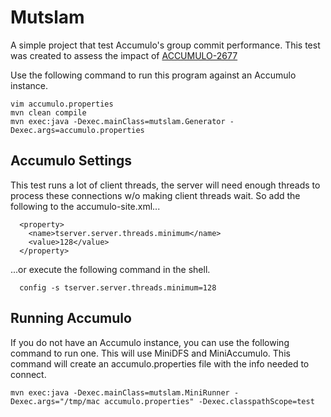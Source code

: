 Mutslam
=======

A simple project that test Accumulo's group commit performance.  This test was
created to assess the impact of [ACCUMULO-2677][1]  

Use the following command to run this program against an Accumulo instance.

```
vim accumulo.properties
mvn clean compile
mvn exec:java -Dexec.mainClass=mutslam.Generator -Dexec.args=accumulo.properties
```

Accumulo Settings
-----------------

This test runs a lot of client threads, the server will need enough threads to
process these connections w/o making client threads wait.  So add the following
to the accumulo-site.xml...

```
  <property>
    <name>tserver.server.threads.minimum</name>
    <value>128</value>
  </property>
```

...or execute the following command in the shell.  


```
  config -s tserver.server.threads.minimum=128
```


Running Accumulo
----------------

If you do not have an Accumulo instance, you can use the following command to
run one.  This will use MiniDFS and MiniAccumulo.  This command will create an
accumulo.properties file with the info needed to connect.

```
mvn exec:java -Dexec.mainClass=mutslam.MiniRunner -Dexec.args="/tmp/mac accumulo.properties" -Dexec.classpathScope=test
```

[1]:https://issues.apache.org/jira/browse/ACCUMULO-2766

